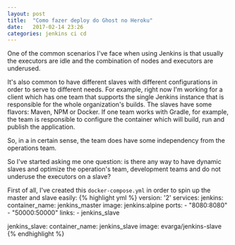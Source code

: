 ```yaml
---
layout: post
title:  "Como fazer deploy do Ghost no Heroku"
date:   2017-02-14 23:26
categories: jenkins ci cd
---
```

One of the common scenarios I've face when using Jenkins is that usually the executors are idle and the combination of nodes and executors are underused.

It's also common to have different slaves with different configurations in order to serve to different needs. For example, right now I'm working for a client which has one team that supports the single Jenkins instance that is responsible for the whole organization's builds. The slaves have some flavors: Maven, NPM or Docker. If one team works with Gradle, for example, the team is responsible to configure the container which will build, run and publish the application.

So, in a in certain sense, the team does have some independency from the operations team.

So I've started asking me one question: is there any way to have dynamic slaves and optimize the operation's team, development teams and do not underuse the executors on a slave?

First of all, I've created this `docker-compose.yml` in order to spin up the master and slave easily:
{% highlight yml %}
version: '2'
services:
  jenkins:
    container_name: jenkins_master
    image: jenkins:alpine
    ports:
      - "8080:8080"
      - "50000:50000"
    links:
      - jenkins_slave

  jenkins_slave:
    container_name: jenkins_slave
    image: evarga/jenkins-slave
{% endhighlight %}
